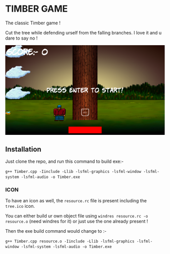 # TIMBER GAME

The classic Timber game !

Cut the tree while defending urself from the falling branches. I love it and u dare to say no !


![alt text](image.png)
## Installation
Just clone the repo, and run this command to build exe:-

`g++ Timber.cpp -Iinclude -Llib -lsfml-graphics -lsfml-window -lsfml-system -lsfml-audio -o Timber.exe`

### ICON
To have an icon as well, the `resource.rc` file is present including the `tree.ico` icon.

You can either build ur own object file using `windres resource.rc -o resource.o` (need windres for it) or just use the one already present !

Then the exe build command would change to :-

`g++ Timber.cpp resource.o -Iinclude -Llib -lsfml-graphics -lsfml-window -lsfml-system -lsfml-audio -o Timber.exe`